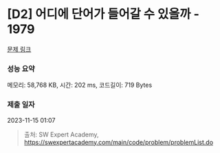 # [D2] 어디에 단어가 들어갈 수 있을까 - 1979 

[문제 링크](https://swexpertacademy.com/main/code/problem/problemDetail.do?contestProbId=AV5PuPq6AaQDFAUq) 

### 성능 요약

메모리: 58,768 KB, 시간: 202 ms, 코드길이: 719 Bytes

### 제출 일자

2023-11-15 01:07



> 출처: SW Expert Academy, https://swexpertacademy.com/main/code/problem/problemList.do